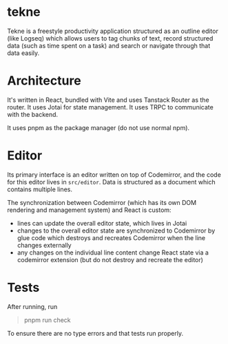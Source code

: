 # tekne

Tekne is a freestyle productivity application structured as an outline editor
(like Logseq) which allows users to tag chunks of text, record structured data
(such as time spent on a task) and search or navigate through that data easily.

# Architecture

It's written in React, bundled with Vite and uses Tanstack Router as the
router. It uses Jotai for state management. It uses TRPC to communicate with the
backend.

It uses pnpm as the package manager (do not use normal npm).

# Editor

Its primary interface is an editor written on top of Codemirror, and the code
for this editor lives in `src/editor`. Data is structured as a document which
contains multiple lines.

The synchronization between Codemirror (which has its own DOM rendering and
management system) and React is custom:

- lines can update the overall editor state, which lives in Jotai
- changes to the overall editor state are synchronized to Codemirror by glue code which destroys and recreates Codemirror when the line changes externally
- any changes on the individual line content change React state via a codemirror extension (but do not destroy and recreate the editor)

# Tests

After running, run

> pnpm run check

To ensure there are no type errors and that tests run properly.
